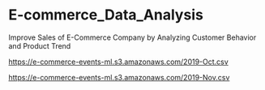 # E-commerce_Data_Analysis
Improve Sales of E-Commerce Company by Analyzing Customer Behavior and Product Trend

https://e-commerce-events-ml.s3.amazonaws.com/2019-Oct.csv

https://e-commerce-events-ml.s3.amazonaws.com/2019-Nov.csv

